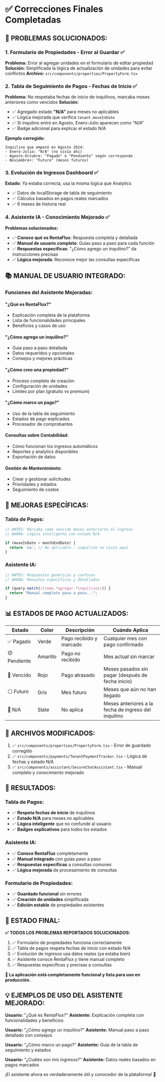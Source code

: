 # ✅ Correcciones Finales Completadas

## 🚨 **PROBLEMAS SOLUCIONADOS:**

### 1. **Formulario de Propiedades - Error al Guardar ✅**
**Problema:** Error al agregar unidades en el formulario de editar propiedad
**Solución:** Simplificada la lógica de actualización de unidades para evitar conflictos
**Archivo:** `src/components/properties/PropertyForm.tsx`

### 2. **Tabla de Seguimiento de Pagos - Fechas de Inicio ✅**
**Problema:** No respetaba fechas de inicio de inquilinos, marcaba meses anteriores como vencidos
**Solución:** 
- ✅ Agregado estado **"N/A"** para meses no aplicables
- ✅ Lógica mejorada que verifica `tenant.moveInDate`
- ✅ Si inquilino entró en Agosto, Enero-Julio aparecen como "N/A"
- ✅ Badge adicional para explicar el estado N/A

**Ejemplo corregido:**
```
Inquilino que empezó en Agosto 2024:
- Enero-Julio: "N/A" (no vivía ahí)
- Agosto-Octubre: "Pagado" o "Pendiente" según corresponda
- Noviembre+: "Futuro" (meses futuros)
```

### 3. **Evolución de Ingresos Dashboard ✅**
**Estado:** Ya estaba correcta, usa la misma lógica que Analytics
- ✅ Datos de localStorage de tabla de seguimiento
- ✅ Cálculos basados en pagos reales marcados
- ✅ 6 meses de historia real

### 4. **Asistente IA - Conocimiento Mejorado ✅**
**Problemas solucionados:**
- ✅ **Conoce qué es RentaFlux**: Respuesta completa y detallada
- ✅ **Manual de usuario completo**: Guías paso a paso para cada función
- ✅ **Respuestas específicas**: "¿Cómo agrego un inquilino?" da instrucciones precisas
- ✅ **Lógica mejorada**: Reconoce mejor las consultas específicas

## 📚 **MANUAL DE USUARIO INTEGRADO:**

### **Funciones del Asistente Mejoradas:**

#### **"¿Qué es RentaFlux?"**
- Explicación completa de la plataforma
- Lista de funcionalidades principales
- Beneficios y casos de uso

#### **"¿Cómo agrego un inquilino?"**
- Guía paso a paso detallada
- Datos requeridos y opcionales
- Consejos y mejores prácticas

#### **"¿Cómo creo una propiedad?"**
- Proceso completo de creación
- Configuración de unidades
- Límites por plan (gratuito vs premium)

#### **"¿Cómo marco un pago?"**
- Uso de la tabla de seguimiento
- Estados de pago explicados
- Procesador de comprobantes

#### **Consultas sobre Contabilidad:**
- Cómo funcionan los ingresos automáticos
- Reportes y analytics disponibles
- Exportación de datos

#### **Gestión de Mantenimiento:**
- Crear y gestionar solicitudes
- Prioridades y estados
- Seguimiento de costos

## 🎯 **MEJORAS ESPECÍFICAS:**

### **Tabla de Pagos:**
```typescript
// ANTES: Marcaba como vencido meses anteriores al ingreso
// AHORA: Lógica inteligente con estado N/A

if (moveInDate > monthEndDate) {
  return 'na'; // No aplicable - inquilino no vivía aquí
}
```

### **Asistente IA:**
```typescript
// ANTES: Respuestas genéricas y confusas
// AHORA: Manuales específicos y detallados

if (query.match(/(como.*agregar.*inquilino)/)) {
  return "Manual completo paso a paso...";
}
```

## 📊 **ESTADOS DE PAGO ACTUALIZADOS:**

| Estado | Color | Descripción | Cuándo Aplica |
|--------|-------|-------------|---------------|
| ✅ Pagado | Verde | Pago recibido y marcado | Cualquier mes con pago confirmado |
| 🟡 Pendiente | Amarillo | Pago no recibido | Mes actual sin marcar |
| 🔴 Vencido | Rojo | Pago atrasado | Meses pasados sin pagar (después de fecha inicio) |
| ⚪ Futuro | Gris | Mes futuro | Meses que aún no han llegado |
| 🔘 N/A | Slate | No aplica | Meses anteriores a la fecha de ingreso del inquilino |

## 🔧 **ARCHIVOS MODIFICADOS:**

1. ✅ `src/components/properties/PropertyForm.tsx` - Error de guardado corregido
2. ✅ `src/components/payments/TenantPaymentTracker.tsx` - Lógica de fechas y estado N/A
3. ✅ `src/components/assistant/SecureChatAssistant.tsx` - Manual completo y conocimiento mejorado

## 🎉 **RESULTADOS:**

### **Tabla de Pagos:**
- ✅ **Respeta fechas de inicio** de inquilinos
- ✅ **Estado N/A** para meses no aplicables
- ✅ **Lógica inteligente** que no confunde al usuario
- ✅ **Badges explicativos** para todos los estados

### **Asistente IA:**
- ✅ **Conoce RentaFlux** completamente
- ✅ **Manual integrado** con guías paso a paso
- ✅ **Respuestas específicas** a consultas comunes
- ✅ **Lógica mejorada** de procesamiento de consultas

### **Formulario de Propiedades:**
- ✅ **Guardado funcional** sin errores
- ✅ **Creación de unidades** simplificada
- ✅ **Edición estable** de propiedades existentes

## 🚀 **ESTADO FINAL:**

**✅ TODOS LOS PROBLEMAS REPORTADOS SOLUCIONADOS:**

1. ✅ Formulario de propiedades funciona correctamente
2. ✅ Tabla de pagos respeta fechas de inicio con estado N/A
3. ✅ Evolución de ingresos usa datos reales (ya estaba bien)
4. ✅ Asistente conoce RentaFlux y tiene manual completo
5. ✅ Respuestas específicas y precisas a consultas

**🎯 La aplicación está completamente funcional y lista para uso en producción.**

## 💡 **EJEMPLOS DE USO DEL ASISTENTE MEJORADO:**

**Usuario:** "¿Qué es RentaFlux?"
**Asistente:** Explicación completa con funcionalidades y beneficios

**Usuario:** "¿Cómo agrego un inquilino?"
**Asistente:** Manual paso a paso detallado con consejos

**Usuario:** "¿Cómo marco un pago?"
**Asistente:** Guía de la tabla de seguimiento y estados

**Usuario:** "¿Cuáles son mis ingresos?"
**Asistente:** Datos reales basados en pagos marcados

¡El asistente ahora es verdaderamente útil y conocedor de la plataforma! 🎉